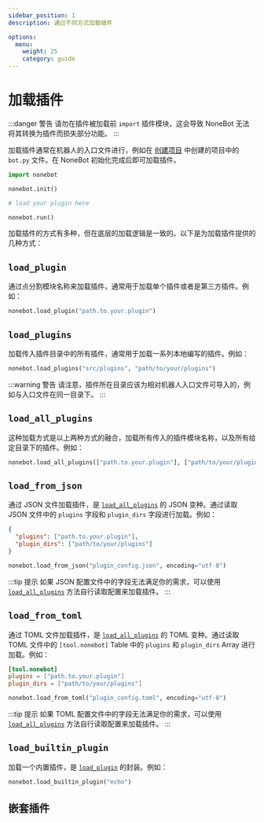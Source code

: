 ```yaml
---
sidebar_position: 1
description: 通过不同方式加载插件

options:
  menu:
    weight: 25
    category: guide
---
```


# 加载插件

:::danger 警告
请勿在插件被加载前 `import` 插件模块，这会导致 NoneBot 无法将其转换为插件而损失部分功能。
:::

加载插件通常在机器人的入口文件进行，例如在 [创建项目](../create-project.md) 中创建的项目中的 `bot.py` 文件。在 NoneBot 初始化完成后即可加载插件。

```python title=bot.py {5}
import nonebot

nonebot.init()

# load your plugin here

nonebot.run()
```

加载插件的方式有多种，但在底层的加载逻辑是一致的。以下是为加载插件提供的几种方式：

## `load_plugin`

通过点分割模块名称来加载插件，通常用于加载单个插件或者是第三方插件。例如：

```python
nonebot.load_plugin("path.to.your.plugin")
```

## `load_plugins`

加载传入插件目录中的所有插件，通常用于加载一系列本地编写的插件。例如：

```python
nonebot.load_plugins("src/plugins", "path/to/your/plugins")
```

:::warning 警告
请注意，插件所在目录应该为相对机器人入口文件可导入的，例如与入口文件在同一目录下。
:::

## `load_all_plugins`

这种加载方式是以上两种方式的融合，加载所有传入的插件模块名称，以及所有给定目录下的插件。例如：

```python
nonebot.load_all_plugins(["path.to.your.plugin"], ["path/to/your/plugins"])
```

## `load_from_json`

通过 JSON 文件加载插件，是 [`load_all_plugins`](#load_all_plugins) 的 JSON 变种。通过读取 JSON 文件中的 `plugins` 字段和 `plugin_dirs` 字段进行加载。例如：

```json title=plugin_config.json
{
  "plugins": ["path.to.your.plugin"],
  "plugin_dirs": ["path/to/your/plugins"]
}
```

```python
nonebot.load_from_json("plugin_config.json", encoding="utf-8")
```

:::tip 提示
如果 JSON 配置文件中的字段无法满足你的需求，可以使用 [`load_all_plugins`](#load_all_plugins) 方法自行读取配置来加载插件。
:::

## `load_from_toml`

通过 TOML 文件加载插件，是 [`load_all_plugins`](#load_all_plugins) 的 TOML 变种。通过读取 TOML 文件中的 `[tool.nonebot]` Table 中的 `plugins` 和 `plugin_dirs` Array 进行加载。例如：

```toml title=plugin_config.toml
[tool.nonebot]
plugins = ["path.to.your.plugin"]
plugin_dirs = ["path/to/your/plugins"]
```

```python
nonebot.load_from_toml("plugin_config.toml", encoding="utf-8")
```

:::tip 提示
如果 TOML 配置文件中的字段无法满足你的需求，可以使用 [`load_all_plugins`](#load_all_plugins) 方法自行读取配置来加载插件。
:::

## `load_builtin_plugin`

加载一个内置插件，是 [`load_plugin`](#load_plugin) 的封装。例如：

```python
nonebot.load_builtin_plugin("echo")
```

## 嵌套插件

<!-- TODO -->
